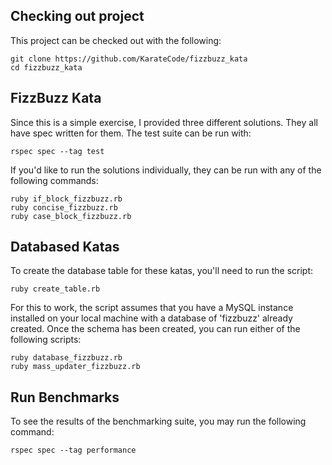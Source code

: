 ## Checking out project

This project can be checked out with the following:

```
git clone https://github.com/KarateCode/fizzbuzz_kata
cd fizzbuzz_kata
```

## FizzBuzz Kata

Since this is a simple exercise, I provided three different solutions.  They all have spec written for them.  The test suite can be run with:

`rspec spec --tag test`

If you'd like to run the solutions individually, they can be run with any of the following commands:

```
ruby if_block_fizzbuzz.rb
ruby concise_fizzbuzz.rb
ruby case_block_fizzbuzz.rb
```

## Databased Katas

To create the database table for these katas, you'll need to run the script:

`ruby create_table.rb`

For this to work, the script assumes that you have a MySQL instance installed on your local machine with a database of 'fizzbuzz' already created.  Once the schema has been created, you can run either of the following scripts:

```
ruby database_fizzbuzz.rb
ruby mass_updater_fizzbuzz.rb
```

## Run Benchmarks

To see the results of the benchmarking suite, you may run the following command:

`rspec spec --tag performance`